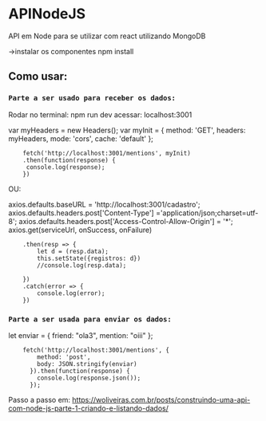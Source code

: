 # APINodeJS
API em Node para se utilizar com react utilizando MongoDB

->instalar os componentes npm install

## Como usar:
### `Parte a ser usado para receber os dados:`
 Rodar no terminal: npm run dev
 acessar: localhost:3001

var myHeaders = new Headers();
		var myInit = { method: 'GET',
               headers: myHeaders,
               mode: 'cors',
               cache: 'default' };
			   
		fetch('http://localhost:3001/mentions', myInit)
		.then(function(response) {
		 console.log(response);
		})
OU:

axios.defaults.baseURL = 'http://localhost:3001/cadastro';
		axios.defaults.headers.post['Content-Type'] ='application/json;charset=utf-8';
		axios.defaults.headers.post['Access-Control-Allow-Origin'] = '*';
		axios.get(serviceUrl, onSuccess, onFailure)
		
		.then(resp => {
			let d = (resp.data);
			this.setState({registros: d})
			//console.log(resp.data);
			
		})
		.catch(error => {
			console.log(error);
		})
    
    
### `Parte a ser usada para enviar os dados:`
let enviar = {
		friend: "ola3",
		mention: "oiii"
		};
		
		fetch('http://localhost:3001/mentions', {
			method: 'post',
			body: JSON.stringify(enviar)
		  }).then(function(response) {
			console.log(response.json());
		  });



Passo a passo em: https://woliveiras.com.br/posts/construindo-uma-api-com-node-js-parte-1-criando-e-listando-dados/
